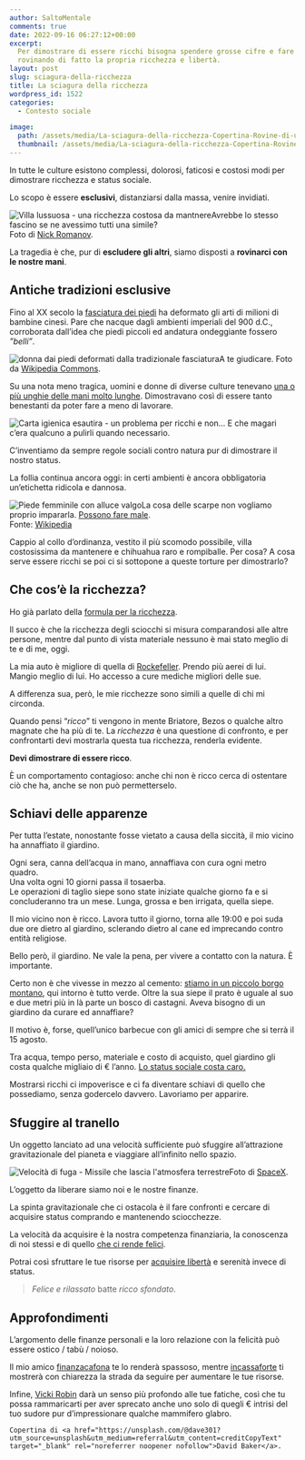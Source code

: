 ```yaml
---
author: SaltoMentale
comments: true
date: 2022-09-16 06:27:12+00:00
excerpt:
  Per dimostrare di essere ricchi bisogna spendere grosse cifre e fare sacrifici,
  rovinando di fatto la propria ricchezza e libertà.
layout: post
slug: sciagura-della-ricchezza
title: La sciagura della ricchezza
wordpress_id: 1522
categories:
  - Contesto sociale

image:
  path: /assets/media/La-sciagura-della-ricchezza-Copertina-Rovine-di-un-antico-palazzo.jpg
  thumbnail: /assets/media/La-sciagura-della-ricchezza-Copertina-Rovine-di-un-antico-palazzo.jpg
---
```


In tutte le culture esistono complessi, dolorosi, faticosi e costosi modi per dimostrare ricchezza e status sociale.

Lo scopo è essere **esclusivi**, distanziarsi dalla massa, venire invidiati.

![Villa lussuosa - una ricchezza costosa da mantnere]({{site.baseurl}}/assets/media/Villa-lussuosa-una-ricchezza-costosa-da-mantnere.jpg)Avrebbe lo stesso fascino se ne avessimo tutti una simile?  
Foto di [Nick Romanov](https://unsplash.com/@nick_r?utm_source=unsplash&utm_medium=referral&utm_content=creditCopyText).

La tragedia è che, pur di **escludere gli altri**, siamo disposti a **rovinarci con le nostre mani**.

## Antiche tradizioni esclusive

Fino al XX secolo la [fasciatura dei piedi](https://it.wikipedia.org/wiki/Loto_d%27oro) ha deformato gli arti di milioni di bambine cinesi. Pare che nacque dagli ambienti imperiali del 900 d.C., corroborata dall’idea che piedi piccoli ed andatura ondeggiante fossero _”belli”_.

![donna dai piedi deformati dalla tradizionale fasciatura]({{site.baseurl}}/assets/media/donna-dai-piedi-deformati-dalla-tradizionale-fasciatura.jpg)A te giudicare. Foto da [Wikipedia Commons](https://commons.wikimedia.org/wiki/File:A_HIGH_CASTE_LADYS_DAINTY_LILY_FEET.jpg).

Su una nota meno tragica, uomini e donne di diverse culture tenevano [una o più unghie delle mani molto lunghe](https://it.wikipedia.org/wiki/Unghia_del_sarto). Dimostravano così di essere tanto benestanti da poter fare a meno di lavorare.

![Carta igienica esautira - un problema per ricchi e non]({{site.baseurl}}/assets/media/Carta-igienica-esautira-un-problema-per-ricchi-e-non.jpg)… E che magari c’era qualcuno a pulirli quando necessario.

C’inventiamo da sempre regole sociali contro natura pur di dimostrare il nostro status.

La follia continua ancora oggi: in certi ambienti è ancora obbligatoria un’etichetta ridicola e dannosa.

![Piede femminile con alluce valgo]({{site.baseurl}}/assets/media/Piede-femminile-con-alluce-valgo.jpg)La cosa delle scarpe non vogliamo proprio impararla. [Possono fare male](https://www.humanitas.it/malattie/alluce-valgo/).  
Fonte: [Wikipedia](https://it.wikipedia.org/wiki/Alluce_valgo#/media/File:Hallux_valgus_or_bunion_02.jpg)

Cappio al collo d’ordinanza, vestito il più scomodo possibile, villa costosissima da mantenere e chihuahua raro e rompiballe. Per cosa? A cosa serve essere ricchi se poi ci si sottopone a queste torture per dimostrarlo?

## Che cos’è la ricchezza?

Ho già parlato della [formula per la ricchezza](/la-formula-per-la-ricchezza/).

Il succo è che la ricchezza degli sciocchi si misura comparandosi alle altre persone, mentre dal punto di vista materiale nessuno è mai stato meglio di te e di me, oggi.

La mia auto è migliore di quella di [Rockefeller](https://it.wikipedia.org/wiki/John_Davison_Rockefeller). Prendo più aerei di lui. Mangio meglio di lui. Ho accesso a cure mediche migliori delle sue.

A differenza sua, però, le mie ricchezze sono simili a quelle di chi mi circonda.

Quando pensi “_ricco_” ti vengono in mente Briatore, Bezos o qualche altro magnate che ha più di te. La _ricchezza_ è una questione di confronto, e per confrontarti devi mostrarla questa tua ricchezza, renderla evidente.

**Devi dimostrare di essere ricco**.

È un comportamento contagioso: anche chi non è ricco cerca di ostentare ciò che ha, anche se non può permetterselo.

## Schiavi delle apparenze

Per tutta l’estate, nonostante fosse vietato a causa della siccità, il mio vicino ha annaffiato il giardino.

Ogni sera, canna dell’acqua in mano, annaffiava con cura ogni metro quadro.  
Una volta ogni 10 giorni passa il tosaerba.  
Le operazioni di taglio siepe sono state iniziate qualche giorno fa e si concluderanno tra un mese. Lunga, grossa e ben irrigata, quella siepe.

Il mio vicino non è ricco. Lavora tutto il giorno, torna alle 19:00 e poi suda due ore dietro al giardino, sclerando dietro al cane ed imprecando contro entità religiose.

Bello però, il giardino. Ne vale la pena, per vivere a contatto con la natura. È importante.

Certo non è che vivesse in mezzo al cemento: [stiamo in un piccolo borgo montano](/vivere-in-un-borgo/), qui intorno è tutto verde. Oltre la sua siepe il prato è uguale al suo e due metri più in là parte un bosco di castagni. Aveva bisogno di un giardino da curare ed annaffiare?

Il motivo è, forse, quell’unico barbecue con gli amici di sempre che si terrà il 15 agosto.

Tra acqua, tempo perso, materiale e costo di acquisto, quel giardino gli costa qualche migliaio di € l’anno. [Lo status sociale costa caro.](/il-costo-dello-status/)

Mostrarsi ricchi ci impoverisce e ci fa diventare schiavi di quello che possediamo, senza godercelo davvero. Lavoriamo per apparire.

## Sfuggire al tranello

Un oggetto lanciato ad una velocità sufficiente può sfuggire all’attrazione gravitazionale del pianeta e viaggiare all’infinito nello spazio.

![Velocità di fuga - Missile che lascia l'atmosfera terrestre]({{site.baseurl}}/assets/media/Velocità-di-fuga-Missile-che-lascia-latmosfera-terrestre.jpg)Foto di [SpaceX](https://unsplash.com/@spacex?utm_source=unsplash&utm_medium=referral&utm_content=creditCopyText).

L’oggetto da liberare siamo noi e le nostre finanze.

La spinta gravitazionale che ci ostacola è il fare confronti e cercare di acquisire status comprando e mantenendo sciocchezze.

La velocità da acquisire è la nostra competenza finanziaria, la conoscenza di noi stessi e di quello [che ci rende felici](/quello-che-importa/).

Potrai così sfruttare le tue risorse per [acquisire libertà](/liberta-finanziaria/) e serenità invece di status.

> _Felice e rilassato_ batte _ricco sfondato_.


## Approfondimenti

L’argomento delle finanze personali e la loro relazione con la felicità può essere ostico / tabù / noioso.

Il mio amico [finanzacafona](https://finanzacafona.it/) te lo renderà spassoso, mentre [incassaforte](https://incassaforte.com/archivio-post/) ti mostrerà con chiarezza la strada da seguire per aumentare le tue risorse.

Infine, [Vicki Robin](https://amzn.to/3BJXmYC) darà un senso più profondo alle tue fatiche, così che tu possa rammaricarti per aver sprecato anche uno solo di quegli € intrisi del tuo sudore pur d’impressionare qualche mammifero glabro.

    Copertina di <a href="https://unsplash.com/@dave301?utm_source=unsplash&utm_medium=referral&utm_content=creditCopyText" target="_blank" rel="noreferrer noopener nofollow">David Baker</a>.
